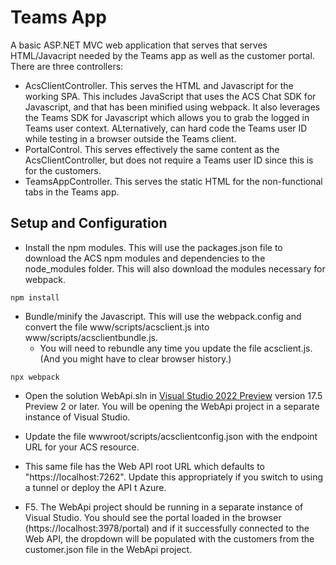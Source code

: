 # Teams App
A basic ASP.NET MVC web application that serves that serves HTML/Javacript needed by the Teams app as well as the customer portal. There are three controllers:
- AcsClientController. This serves the HTML and Javascript for the working SPA.  This includes JavaScript that uses the ACS Chat SDK for Javascript, and that has been minified using webpack. It also leverages the Teams SDK for Javascript which allows you to grab the logged in Teams user context.  ALternatively, can hard code the Teams user ID while testing in a browser outside the Teams client.
- PortalControl. This serves effectively the same content as the AcsClientController, but does not require a Teams user ID since this is for the customers.
- TeamsAppController. This serves the static HTML for the non-functional tabs in the Teams app.

## Setup and Configuration

- Install the npm modules. This will use the packages.json file to download the ACS npm modules and dependencies to the node_modules folder.  This will also download the modules necessary for webpack.
``` 
npm install
```

- Bundle/minify the Javascript. This will use the webpack.config and convert the file www/scripts/acsclient.js into www/scripts/acsclientbundle.js.
  - You will need to rebundle any time you update the file acsclient.js. (And you might have to clear browser history.)
```
npx webpack
```

- Open the solution WebApi.sln in [Visual Studio 2022 Preview](https://visualstudio.microsoft.com/vs/preview/) version 17.5 Preview 2 or later.  You will be opening the WebApi project in a separate instance of Visual Studio.
- Update the file wwwroot/scripts/acsclientconfig.json with the endpoint URL for your ACS resource.
- This same file has the Web API root URL which defaults to "https://localhost:7262". Update this appropriately if you switch to using a tunnel or deploy the API t Azure.

- F5.  The WebApi project should be running in a separate instance of Visual Studio. You should see the portal loaded in the browser (https://localhost:3978/portal) and if it successfully connected to the Web API, the dropdown will be populated with the customers from the customer.json file in the WebApi project.


